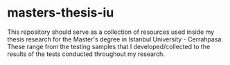 # masters-thesis-iu
This repository should serve as a collection of resources used inside my thesis research for the Master's degree in Istanbul University - Cerrahpasa. These range from the testing samples that I developed/collected to the results of the tests conducted throughout my research.
